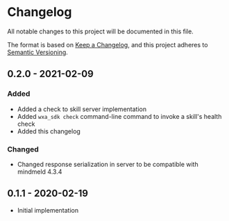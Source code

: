 # Changelog
All notable changes to this project will be documented in this file.

The format is based on [Keep a Changelog](https://keepachangelog.com/en/1.0.0/),
and this project adheres to [Semantic Versioning](https://semver.org/spec/v2.0.0.html).

## 0.2.0 - 2021-02-09

### Added

- Added a check to skill server implementation
- Added `wxa_sdk check` command-line command to invoke a skill's health check
- Added this changelog

### Changed

- Changed response serialization in server to be compatible with mindmeld 4.3.4

## 0.1.1 - 2020-02-19

- Initial implementation
